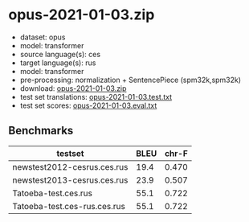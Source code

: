 # opus-2021-01-03.zip

* dataset: opus
* model: transformer
* source language(s): ces
* target language(s): rus
* model: transformer
* pre-processing: normalization + SentencePiece (spm32k,spm32k)
* download: [opus-2021-01-03.zip](https://object.pouta.csc.fi/Tatoeba-MT-models/ces-rus/opus-2021-01-03.zip)
* test set translations: [opus-2021-01-03.test.txt](https://object.pouta.csc.fi/Tatoeba-MT-models/ces-rus/opus-2021-01-03.test.txt)
* test set scores: [opus-2021-01-03.eval.txt](https://object.pouta.csc.fi/Tatoeba-MT-models/ces-rus/opus-2021-01-03.eval.txt)

## Benchmarks

| testset               | BLEU  | chr-F |
|-----------------------|-------|-------|
| newstest2012-cesrus.ces.rus 	| 19.4 	| 0.470 |
| newstest2013-cesrus.ces.rus 	| 23.9 	| 0.507 |
| Tatoeba-test.ces.rus 	| 55.1 	| 0.722 |
| Tatoeba-test.ces-rus.ces.rus 	| 55.1 	| 0.722 |

